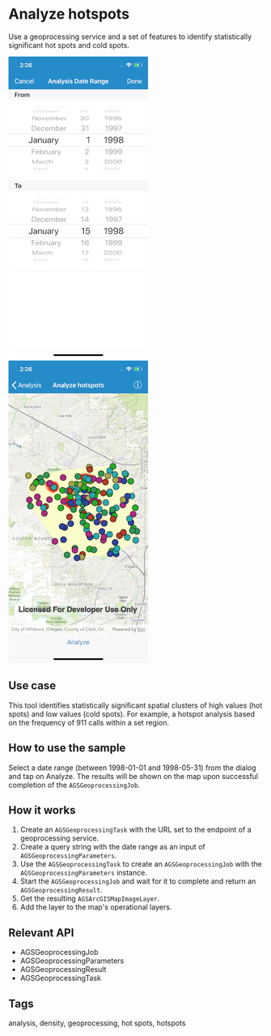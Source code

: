 # Analyze hotspots

Use a geoprocessing service and a set of features to identify statistically significant hot spots and cold spots.

![Analysis date picker](analyze-hotspots-1.png)
![Analysis results](analyze-hotspots-2.png)

## Use case

This tool identifies statistically significant spatial clusters of high values (hot spots) and low values (cold spots). For example, a hotspot analysis based on the frequency of 911 calls within a set region.

## How to use the sample

Select a date range (between 1998-01-01 and 1998-05-31) from the dialog and tap on Analyze. The results will be shown on the map upon successful completion of the `AGSGeoprocessingJob`.

## How it works

1. Create an `AGSGeoprocessingTask` with the URL set to the endpoint of a geoprocessing service.
2. Create a query string with the date range as an input of `AGSGeoprocessingParameters`.
3. Use the `AGSGeoprocessingTask` to create an `AGSGeoprocessingJob` with the `AGSGeoprocessingParameters` instance.
4. Start the `AGSGeoprocessingJob` and wait for it to complete and return an `AGSGeoprocessingResult`.
5. Get the resulting `AGSArcGISMapImageLayer`.
6. Add the layer to the map's operational layers.

## Relevant API

* AGSGeoprocessingJob
* AGSGeoprocessingParameters
* AGSGeoprocessingResult
* AGSGeoprocessingTask

## Tags

analysis, density, geoprocessing, hot spots, hotspots

